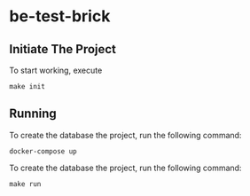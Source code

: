 # be-test-brick

## Initiate The Project

To start working, execute

```
make init
```

## Running

To create the database the project, run the following command:

```
docker-compose up
```

To create the database the project, run the following command:

```
make run
```
